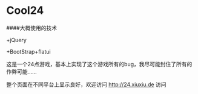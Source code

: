 Cool24
======

####大概使用的技术

+jQuery

+BootStrap+flatui


这是一个24点游戏，基本上实现了这个游戏所有的bug，我尽可能封住了所有的作弊可能……

整个页面在不同平台上显示良好，欢迎访问 http://24.xiuxiu.de 访问
